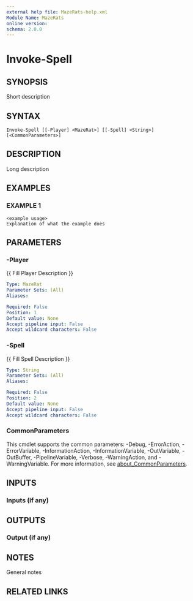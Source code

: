 ```yaml
---
external help file: MazeRats-help.xml
Module Name: MazeRats
online version:
schema: 2.0.0
---
```


# Invoke-Spell

## SYNOPSIS
Short description

## SYNTAX

```
Invoke-Spell [[-Player] <MazeRat>] [[-Spell] <String>] [<CommonParameters>]
```

## DESCRIPTION
Long description

## EXAMPLES

### EXAMPLE 1
```
<example usage>
Explanation of what the example does
```

## PARAMETERS

### -Player
{{ Fill Player Description }}

```yaml
Type: MazeRat
Parameter Sets: (All)
Aliases:

Required: False
Position: 1
Default value: None
Accept pipeline input: False
Accept wildcard characters: False
```

### -Spell
{{ Fill Spell Description }}

```yaml
Type: String
Parameter Sets: (All)
Aliases:

Required: False
Position: 2
Default value: None
Accept pipeline input: False
Accept wildcard characters: False
```

### CommonParameters
This cmdlet supports the common parameters: -Debug, -ErrorAction, -ErrorVariable, -InformationAction, -InformationVariable, -OutVariable, -OutBuffer, -PipelineVariable, -Verbose, -WarningAction, and -WarningVariable. For more information, see [about_CommonParameters](http://go.microsoft.com/fwlink/?LinkID=113216).

## INPUTS

### Inputs (if any)
## OUTPUTS

### Output (if any)
## NOTES
General notes

## RELATED LINKS

